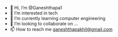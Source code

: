 - 👋 Hi, I’m @Ganeshthapa1
- 👀 I’m interested in tech
- 🌱 I’m currently learning computer engineering
- 💞️ I’m looking to collaborate on ...
- 📫 How to reach me ganeshthapakhil@gmail.com

<!---
Ganeshthapa1/Ganeshthapa1 is a ✨ special ✨ repository because its `README.md` (this file) appears on your GitHub profile.
You can click the Preview link to take a look at your changes.
--->
